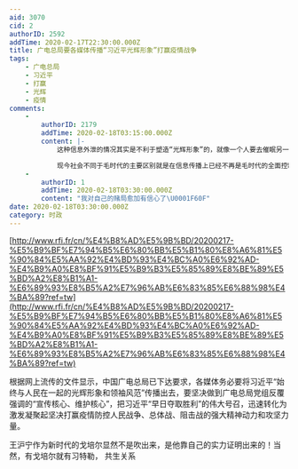 ```yaml
---
aid: 3070
cid: 2
authorID: 2592
addTime: 2020-02-17T22:30:00.000Z
title: 广电总局要各媒体传播“习近平光辉形象”打赢疫情战争
tags:
    - 广电总局
    - 习近平
    - 打赢
    - 光辉
    - 疫情
comments:
    -
        authorID: 2179
        addTime: 2020-02-18T03:15:00.000Z
        content: |-
            这种信息外泄的情况其实是不利于塑造“光辉形象”的，就像一个人要去催眠另一个人，却提前告诉他要去催眠他了，这多半是完不成的任务。

            现今社会不同于毛时代的主要区别就是在信息传播上已经不再是毛时代的全面控制，改革开放已经几十年，大门再也关不起来。
    -
        authorID: 1
        addTime: 2020-02-18T03:30:00.000Z
        content: "我对自己的赌局愈加有信心了\U0001F60F"
date: 2020-02-18T03:30:00.000Z
category: 时政
---
```


[http://www.rfi.fr/cn/%E4%B8%AD%E5%9B%BD/20200217-%E5%B9%BF%E7%94%B5%E6%80%BB%E5%B1%80%E8%A6%81%E5%90%84%E5%AA%92%E4%BD%93%E4%BC%A0%E6%92%AD-%E4%B9%A0%E8%BF%91%E5%B9%B3%E5%85%89%E8%BE%89%E5%BD%A2%E8%B1%A1-%E6%89%93%E8%B5%A2%E7%96%AB%E6%83%85%E6%88%98%E4%BA%89?ref=tw](http://www.rfi.fr/cn/%E4%B8%AD%E5%9B%BD/20200217-%E5%B9%BF%E7%94%B5%E6%80%BB%E5%B1%80%E8%A6%81%E5%90%84%E5%AA%92%E4%BD%93%E4%BC%A0%E6%92%AD-%E4%B9%A0%E8%BF%91%E5%B9%B3%E5%85%89%E8%BE%89%E5%BD%A2%E8%B1%A1-%E6%89%93%E8%B5%A2%E7%96%AB%E6%83%85%E6%88%98%E4%BA%89?ref=tw)

根据网上流传的文件显示，中国广电总局已下达要求，各媒体务必要将习近平“始终与人民在一起的光辉形象和领袖风范”传播出去，要坚决做到广电总局党组反覆强调的“宣传核心、维护核心”，把习近平“早日夺取胜利”的伟大号召，迅速转化为激发凝聚起坚决打赢疫情防控人民战争、总体战、阻击战的强大精神动力和攻坚力量。

王沪宁作为新时代的戈培尔显然不是吹出来，是他靠自己的实力证明出来的！当然，有戈培尔就有习特勒， 共生关系
